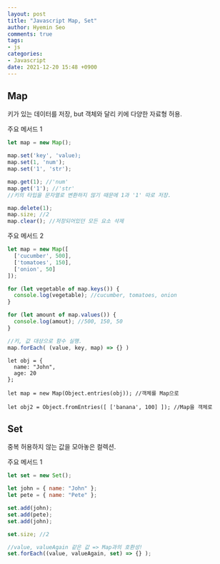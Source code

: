 ```yaml
---
layout: post
title: "Javascript Map, Set"
author: Hyemin Seo
comments: true
tags:
- js
categories:
- Javascript
date: 2021-12-20 15:48 +0900
---
```


## Map  
키가 있는 데이터를 저장, but 객체와 달리 키에 다양한 자료형 허용.  
  
주요 메서드 1  
```javascript
let map = new Map();

map.set('key', 'value);
map.set(1, 'num');
map.set('1', 'str');

map.get(1); //'num'
map.get('1'); //'str' 
//키의 타입을 문자열로 변환하지 않기 때문에 1과 '1' 따로 저장.

map.delete(1);
map.size; //2
map.clear(); //저장되어있던 모든 요소 삭제
```

주요 메서드 2  
```javascript
let map = new Map([
  ['cucumber', 500],
  ['tomatoes', 150],
  ['onion', 50]
]);

for (let vegetable of map.keys()) {
  console.log(vegetable); //cucumber, tomatoes, onion
}

for (let amount of map.values()) {
  console.log(amout); //500, 150, 50
}

//키, 값 대상으로 함수 실행.
map.forEach( (value, key, map) => {} )
```


```
let obj = {
  name: "John",
  age: 20
};

let map = new Map(Object.entries(obj)); //객체를 Map으로

let obj2 = Object.fromEntries([ ['banana', 100] ]); //Map을 객체로
```



 
 ## Set  
중복 허용하지 않는 값을 모아놓은 컬렉션.  
  
주요 메서드 1  
```javascript
let set = new Set();

let john = { name: "John" };
let pete = { name: "Pete" };

set.add(john);
set.add(pete);
set.add(john);

set.size; //2

//value, valueAgain 같은 값 => Map과의 호환성!
set.forEach((value, valueAgain, set) => {} );
```







